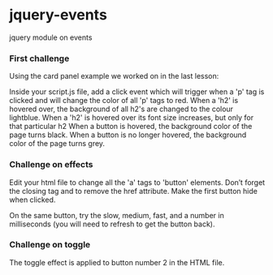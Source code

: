# jquery-events
jquery module on events

### First challenge
Using the card panel example we worked on in the last lesson:

Inside your script.js file, add a click event which will trigger when a 'p' tag is clicked and will change the color of all 'p' tags to red.
When a 'h2' is hovered over, the background of all h2's are changed to the colour lightblue.
When a 'h2' is hovered over its font size increases, but only for that particular h2
When a button is hovered, the background color of the page turns black.
When a button is no longer hovered, the background color of the page turns grey.

### Challenge on effects

Edit your html file to change all the 'a' tags to 'button' elements. Don’t forget the closing tag and to remove the href attribute. Make the first button hide when clicked.

On the same button, try the slow, medium, fast, and a number in milliseconds (you will need to refresh to get the button back).

### Challenge on toggle

The toggle effect is applied to button number 2 in the HTML file.

